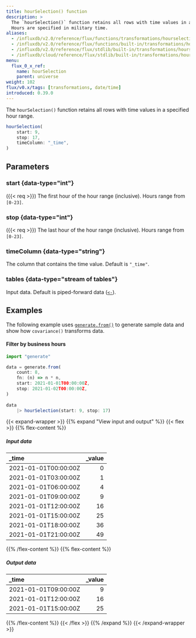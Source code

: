 ```yaml
---
title: hourSelection() function
description: >
  The `hourSelection()` function retains all rows with time values in a specified hour range.
  Hours are specified in military time.
aliases:
  - /influxdb/v2.0/reference/flux/functions/transformations/hourselection
  - /influxdb/v2.0/reference/flux/functions/built-in/transformations/hourselection/
  - /influxdb/v2.0/reference/flux/stdlib/built-in/transformations/hourselection/
  - /influxdb/cloud/reference/flux/stdlib/built-in/transformations/hourselection/
menu:
  flux_0_x_ref:
    name: hourSelection
    parent: universe
weight: 102
flux/v0.x/tags: [transformations, date/time]
introduced: 0.39.0
---
```


The `hourSelection()` function retains all rows with time values in a specified hour range.

```js
hourSelection(
    start: 9,
    stop: 17,
    timeColumn: "_time",
)
```

## Parameters

### start {data-type="int"}
({{< req >}})
The first hour of the hour range (inclusive).
Hours range from `[0-23]`.

### stop {data-type="int"}
({{< req >}})
The last hour of the hour range (inclusive).
Hours range from `[0-23]`.

### timeColumn {data-type="string"}
The column that contains the time value.
Default is `"_time"`.

### tables {data-type="stream of tables"}
Input data.
Default is piped-forward data ([`<-`](/flux/v0.x/spec/expressions/#pipe-expressions)).

## Examples
The following example uses [`generate.from()`](/flux/v0.x/stdlib/generate/from/)
to generate sample data and show how `covariance()` transforms data.

#### Filter by business hours
```js
import "generate"

data = generate.from(
    count: 8,
    fn: (n) => n * n,
    start: 2021-01-01T00:00:00Z,
    stop: 2021-01-02T00:00:00Z,
)
  
data 
    |> hourSelection(start: 9, stop: 17)
```

{{< expand-wrapper >}}
{{% expand "View input and output" %}}
{{< flex >}}
{{% flex-content %}}

##### Input data
| _time                | _value |
| :------------------- | -----: |
| 2021-01-01T00:00:00Z |      0 |
| 2021-01-01T03:00:00Z |      1 |
| 2021-01-01T06:00:00Z |      4 |
| 2021-01-01T09:00:00Z |      9 |
| 2021-01-01T12:00:00Z |     16 |
| 2021-01-01T15:00:00Z |     25 |
| 2021-01-01T18:00:00Z |     36 |
| 2021-01-01T21:00:00Z |     49 |

{{% /flex-content %}}
{{% flex-content %}}

##### Output data
| _time                | _value |
| :------------------- | -----: |
| 2021-01-01T09:00:00Z |      9 |
| 2021-01-01T12:00:00Z |     16 |
| 2021-01-01T15:00:00Z |     25 |

{{% /flex-content %}}
{{< /flex >}}
{{% /expand %}}
{{< /expand-wrapper >}}
